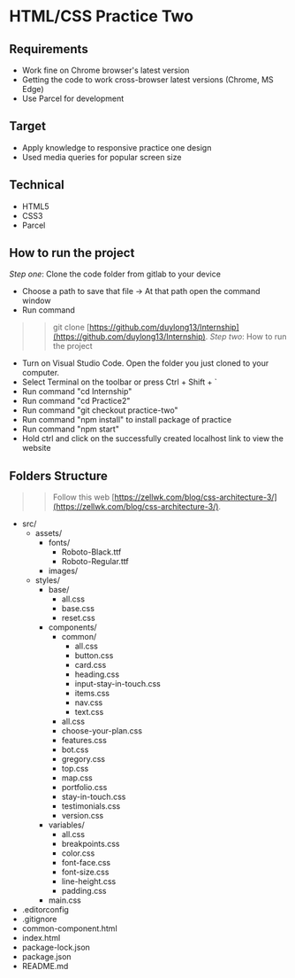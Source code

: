 # HTML/CSS Practice Two

## Requirements
* Work fine on Chrome browser's latest version
* Getting the code to work cross-browser latest versions (Chrome, MS Edge)
* Use Parcel for development

## Target
* Apply knowledge to responsive practice one design
* Used media queries for popular screen size

## Technical
* HTML5
* CSS3
* Parcel

## How to run the project
*Step one*: Clone the code folder from gitlab to your device
* Choose a path to save that file -> At that path open the command window
* Run command
>> git clone [https://github.com/duylong13/Internship](https://github.com/duylong13/Internship).
*Step two*: How to run the project
* Turn on Visual Studio Code. Open the folder you just cloned to your computer.
* Select Terminal on the toolbar or press Ctrl + Shift + `
* Run command "cd Internship"
* Run command "cd Practice2"
* Run command "git checkout practice-two"
* Run command "npm install" to install package of practice
* Run command "npm start"
* Hold ctrl and click on the successfully created localhost link to view the website

## Folders Structure
>> Follow this web [https://zellwk.com/blog/css-architecture-3/](https://zellwk.com/blog/css-architecture-3/).
* src/
  * assets/
    * fonts/
      * Roboto-Black.ttf
      * Roboto-Regular.ttf
    * images/
  * styles/
    * base/
      * all.css
      * base.css
      * reset.css
    * components/
      * common/
        * all.css
        * button.css
        * card.css
        * heading.css
        * input-stay-in-touch.css
        * items.css
        * nav.css
        * text.css
      * all.css
      * choose-your-plan.css
      * features.css
      * bot.css
      * gregory.css
      * top.css
      * map.css
      * portfolio.css
      * stay-in-touch.css
      * testimonials.css
      * version.css
    * variables/
      * all.css
      * breakpoints.css
      * color.css
      * font-face.css
      * font-size.css
      * line-height.css
      * padding.css
    * main.css
* .editorconfig
* .gitignore
* common-component.html
* index.html
* package-lock.json
* package.json
* README.md
